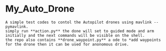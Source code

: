 # My_Auto_Drone
    A simple test codes to contol the Autopilot drones using mavlink --pymavlink.
    simply run **action.py** the done will set to guided mode and arm initially and the next commands will be visible on the shell.
    the repo also contains **drone_waypoint.py** a ode to *add waypoints for the drone then it can be used for anonomous drive.
